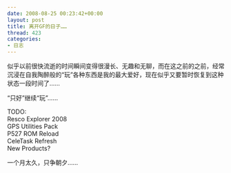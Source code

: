 ```yaml
---
date: 2008-08-25 00:23:42+00:00
layout: post
title: 离开GF的日子……
thread: 423
categories:
- 日志
---
```


似乎以前很快流逝的时间瞬间变得很漫长、无趣和无聊，而在这之前的之前，经常沉浸在自我陶醉般的“玩”各种东西是我的最大爱好，现在似乎又要暂时恢复到这种状态一段时间了……  
  
“只好”继续“玩”……  
  
TODO:  
Resco Explorer 2008   
GPS Utilities Pack  
P527 ROM Reload  
CeleTask Refresh  
New Products?  
  
一个月太久，只争朝夕……  
  

